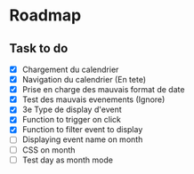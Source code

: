 # Roadmap

## Task to do

- [x] Chargement du calendrier
- [x] Navigation du calendrier (En tete)
- [x] Prise en charge des mauvais format de date
- [x] Test des mauvais evenements (Ignore)
- [x] 3e Type de display d'event
- [x] Function to trigger on click
- [x] Function to filter event to display
- [ ] Displaying event name on month
- [ ] CSS on month
- [ ] Test day as month mode
